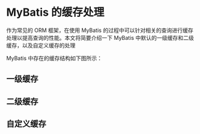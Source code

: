 # MyBatis 的缓存处理

作为常见的 ORM 框架，在使用 MyBatis 的过程中可以针对相关的查询进行缓存处理以提高查询的性能。本文将简要介绍一下 MyBatis 中默认的一级缓存和二级缓存，以及自定义缓存的处理

MyBatis 中存在的缓存结构如下图所示：



## 一级缓存

## 二级缓存

## 自定义缓存
